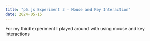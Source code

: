 ```yaml
---
title: "p5.js Experiment 3 - Mouse and Key Interaction"
date: 2024-05-15
---
```


For my third experiment I played around with using mouse and key interactions